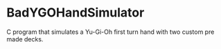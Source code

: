# BadYGOHandSimulator
C program that simulates a Yu-Gi-Oh first turn hand with two custom pre made decks.
